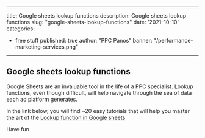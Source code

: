 
---

title: Google sheets lookup functions
description: Google sheets lookup functions 
slug: "google-sheets-lookup-functions"
date: '2021-10-10'
categories:
- free stuff
published: true
author: "PPC Panos"
banner: "/performance-marketing-services.png"

---







## Google sheets lookup functions

Google Sheets are an invaluable tool in the life of a PPC specialist. Lookup functions, even though difficult, will help navigate through the sea of data each ad platform generates.

In the link below, you will find ~20 easy tutorials that will help you master the art of the [Lookup function in Google sheets](https://sheethacks.com/?App=Google%20Sheets&High-level%20Category=Lookup%20Functions&sort_by=Level%3Aasc)

Have fun